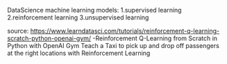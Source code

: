 DataScience
machine learning models: 
1.supervised learning
2.reinforcement learning
3.unsupervised learning


source:
https://www.learndatasci.com/tutorials/reinforcement-q-learning-scratch-python-openai-gym/
-Reinforcement Q-Learning from Scratch in Python with OpenAI Gym
Teach a Taxi to pick up and drop off passengers at the right locations with Reinforcement Learning

